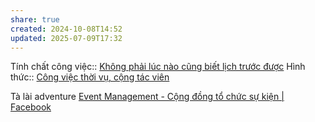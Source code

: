 ```yaml
---
share: true
created: 2024-10-08T14:52
updated: 2025-07-09T17:32
---
```

Tính chất công việc:: [Không phải lúc nào cũng biết lịch trước được](../../%C4%90%E1%BA%B7c%20%C4%91i%E1%BB%83m%20c%C3%B4ng%20vi%E1%BB%87c/Th%E1%BB%9Di%20%C4%91i%E1%BB%83m%20l%C3%A0m%20vi%E1%BB%87c/Kh%C3%B4ng%20ph%E1%BA%A3i%20l%C3%BAc%20n%C3%A0o%20c%C5%A9ng%20bi%E1%BA%BFt%20l%E1%BB%8Bch%20tr%C6%B0%E1%BB%9Bc%20%C4%91%C6%B0%E1%BB%A3c.md)
Hình thức:: [Công việc thời vụ, cộng tác viên](./index.md)

Tà lài adventure 
[Event Management - Cộng đồng tổ chức sự kiện | Facebook](https://www.facebook.com/groups/322717021723104/?hoisted_section_header_type=recently_seen&multi_permalinks=1466119087382886)
